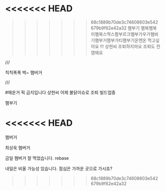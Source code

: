 <<<<<<< HEAD
=======

>>>>>>> 68c1889b70de3c74608603e542679b9f62e42a32
햄부기 햄북햄북이햄북스딱스함부르크햄부가우가햄비기햄부거햄부가티햄부기온앤온 먹고싶어요 !!!
상현씨 조퇴하지마요 조퇴도 전염돼요

///

칙칙폭폭 벅~ 햄버거

///

#매운거 픽 금지입니다 상현씨 어제 불닭이슈로 조퇴 빌드업중

햄부기

<<<<<<< HEAD
=======
햄버거  


최상욱 햄버거

금일 햄버거 잘 먹었습니다.
rebase

내일은 비올 가능성 있습니다. 점심은  가까운 곳으로 가시죠?

>>>>>>> 68c1889b70de3c74608603e542679b9f62e42a32
